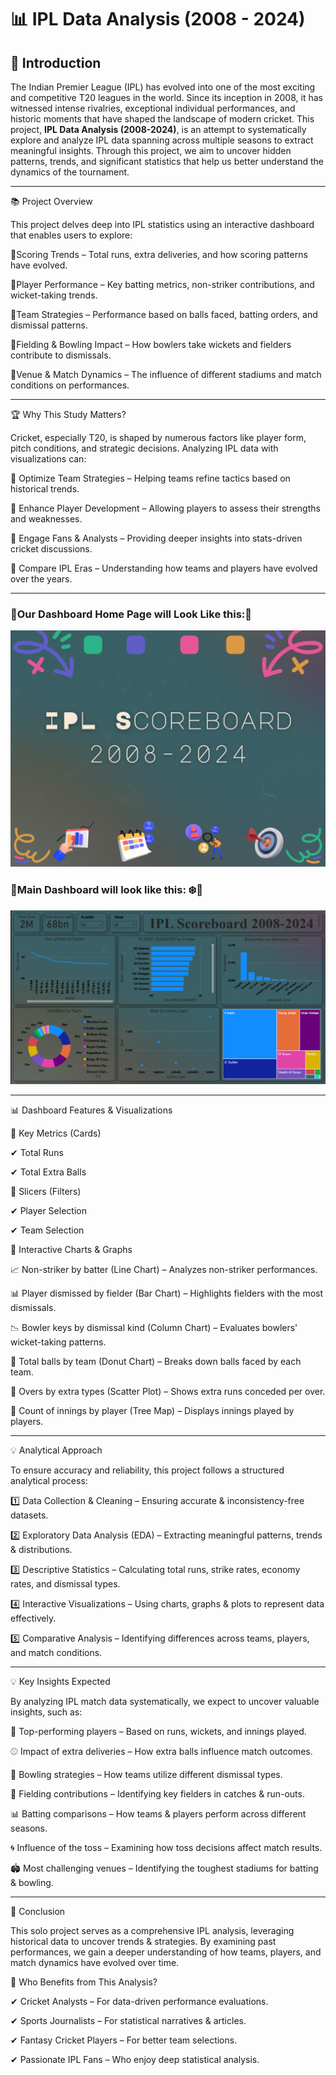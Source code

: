 # 📊 IPL Data Analysis (2008 - 2024)

## 🏏 Introduction
The Indian Premier League (IPL) has evolved into one of the most exciting and competitive T20 leagues in the world. Since its inception in 2008, it has witnessed intense rivalries, exceptional individual performances, and historic moments that have shaped the landscape of modern cricket. This project, **IPL Data Analysis (2008-2024)**, is an attempt to systematically explore and analyze IPL data spanning across multiple seasons to extract meaningful insights. Through this project, we aim to uncover hidden patterns, trends, and significant statistics that help us better understand the dynamics of the tournament.

---

📚 Project Overview

This project delves deep into IPL statistics using an interactive dashboard that enables users to explore:

🔹Scoring Trends – Total runs, extra deliveries, and how scoring patterns have evolved.

🔹Player Performance – Key batting metrics, non-striker contributions, and wicket-taking trends.

🔹Team Strategies – Performance based on balls faced, batting orders, and dismissal patterns.

🔹Fielding & Bowling Impact – How bowlers take wickets and fielders contribute to dismissals.

🔹Venue & Match Dynamics – The influence of different stadiums and match conditions on performances.

---

🏆 Why This Study Matters?

Cricket, especially T20, is shaped by numerous factors like player form, pitch conditions, and strategic decisions. Analyzing IPL data with visualizations can:

🔹 Optimize Team Strategies – Helping teams refine tactics based on historical trends.

🔹 Enhance Player Development – Allowing players to assess their strengths and weaknesses.

🔹 Engage Fans & Analysts – Providing deeper insights into stats-driven cricket discussions.

🔹 Compare IPL Eras – Understanding how teams and players have evolved over the years.

---

### 📍Our Dashboard Home Page will Look Like this:🌄
![image](https://github.com/gauravlakshakar/IPL-Data-Analysis-2008---2024-/blob/main/IPL%20HOME.png)

### 📍Main Dashboard will look like this: ❄️🥀
![image](https://github.com/gauravlakshakar/IPL-Data-Analysis-2008---2024-/blob/main/IPL%20DASHBOARD.PNG)

---

📊 Dashboard Features & Visualizations

📌 Key Metrics (Cards)

✔ Total Runs

✔ Total Extra Balls

📌 Slicers (Filters)

✔ Player Selection

✔ Team Selection

📌 Interactive Charts & Graphs

📈 Non-striker by batter (Line Chart) – Analyzes non-striker performances.

📊 Player dismissed by fielder (Bar Chart) – Highlights fielders with the most dismissals.

📉 Bowler keys by dismissal kind (Column Chart) – Evaluates bowlers' wicket-taking patterns.

🍩 Total balls by team (Donut Chart) – Breaks down balls faced by each team.

🎯 Overs by extra types (Scatter Plot) – Shows extra runs conceded per over.

🌳 Count of innings by player (Tree Map) – Displays innings played by players.

---    

💡 Analytical Approach

To ensure accuracy and reliability, this project follows a structured analytical process:

1️⃣ Data Collection & Cleaning – Ensuring accurate & inconsistency-free datasets.

2️⃣ Exploratory Data Analysis (EDA) – Extracting meaningful patterns, trends & distributions.

3️⃣ Descriptive Statistics – Calculating total runs, strike rates, economy rates, and dismissal types.

4️⃣ Interactive Visualizations – Using charts, graphs & plots to represent data effectively.

5️⃣ Comparative Analysis – Identifying differences across teams, players, and match conditions.

---

💡 Key Insights Expected

By analyzing IPL match data systematically, we expect to uncover valuable insights, such as:

🏏 Top-performing players – Based on runs, wickets, and innings played.

⚾ Impact of extra deliveries – How extra balls influence match outcomes.

🎯 Bowling strategies – How teams utilize different dismissal types.

👕 Fielding contributions – Identifying key fielders in catches & run-outs.

📊 Batting comparisons – How teams & players perform across different seasons.

🌀 Influence of the toss – Examining how toss decisions affect match results.

🏟 Most challenging venues – Identifying the toughest stadiums for batting & bowling.

---
🎯 Conclusion

This solo project serves as a comprehensive IPL analysis, leveraging historical data to uncover trends & strategies. By examining past performances, we gain a deeper understanding of how teams, players, and match dynamics have evolved over time.

🔹 Who Benefits from This Analysis?

✔ Cricket Analysts – For data-driven performance evaluations.

✔ Sports Journalists – For statistical narratives & articles.

✔ Fantasy Cricket Players – For better team selections.

✔ Passionate IPL Fans – Who enjoy deep statistical analysis.

